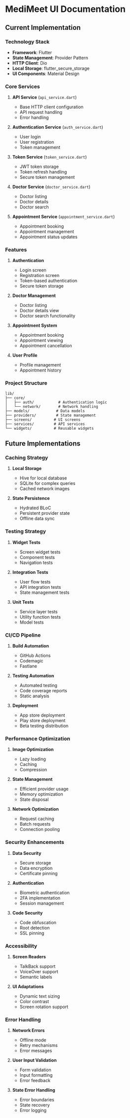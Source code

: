 # MediMeet UI Documentation

## Current Implementation

### Technology Stack
- **Framework**: Flutter
- **State Management**: Provider Pattern
- **HTTP Client**: Dio
- **Local Storage**: flutter_secure_storage
- **UI Components**: Material Design

### Core Services

1. **API Service** (`api_service.dart`)
   - Base HTTP client configuration
   - API request handling
   - Error handling

2. **Authentication Service** (`auth_service.dart`)
   - User login
   - User registration
   - Token management

3. **Token Service** (`token_service.dart`)
   - JWT token storage
   - Token refresh handling
   - Secure token management

4. **Doctor Service** (`doctor_service.dart`)
   - Doctor listing
   - Doctor details
   - Doctor search

5. **Appointment Service** (`appointment_service.dart`)
   - Appointment booking
   - Appointment management
   - Appointment status updates

### Features

1. **Authentication**
   - Login screen
   - Registration screen
   - Token-based authentication
   - Secure token storage

2. **Doctor Management**
   - Doctor listing
   - Doctor details view
   - Doctor search functionality

3. **Appointment System**
   - Appointment booking
   - Appointment viewing
   - Appointment cancellation

4. **User Profile**
   - Profile management
   - Appointment history

### Project Structure
```
lib/
├── core/
│   ├── auth/           # Authentication logic
│   └── network/        # Network handling
├── models/            # Data models
├── providers/         # State management
├── screens/          # UI screens
├── services/         # API services
└── widgets/          # Reusable widgets
```

## Future Implementations

### Caching Strategy
1. **Local Storage**
   - Hive for local database
   - SQLite for complex queries
   - Cached network images

2. **State Persistence**
   - Hydrated BLoC
   - Persistent provider state
   - Offline data sync

### Testing Strategy

1. **Widget Tests**
   - Screen widget tests
   - Component tests
   - Navigation tests

2. **Integration Tests**
   - User flow tests
   - API integration tests
   - State management tests

3. **Unit Tests**
   - Service layer tests
   - Utility function tests
   - Model tests

### CI/CD Pipeline

1. **Build Automation**
   - GitHub Actions
   - Codemagic
   - Fastlane

2. **Testing Automation**
   - Automated testing
   - Code coverage reports
   - Static analysis

3. **Deployment**
   - App store deployment
   - Play store deployment
   - Beta testing distribution

### Performance Optimization

1. **Image Optimization**
   - Lazy loading
   - Caching
   - Compression

2. **State Management**
   - Efficient provider usage
   - Memory optimization
   - State disposal

3. **Network Optimization**
   - Request caching
   - Batch requests
   - Connection pooling

### Security Enhancements

1. **Data Security**
   - Secure storage
   - Data encryption
   - Certificate pinning

2. **Authentication**
   - Biometric authentication
   - 2FA implementation
   - Session management

3. **Code Security**
   - Code obfuscation
   - Root detection
   - SSL pinning

### Accessibility

1. **Screen Readers**
   - TalkBack support
   - VoiceOver support
   - Semantic labels

2. **UI Adaptations**
   - Dynamic text sizing
   - Color contrast
   - Screen rotation support

### Error Handling

1. **Network Errors**
   - Offline mode
   - Retry mechanisms
   - Error messages

2. **User Input Validation**
   - Form validation
   - Input formatting
   - Error feedback

3. **State Error Handling**
   - Error boundaries
   - State recovery
   - Error logging
